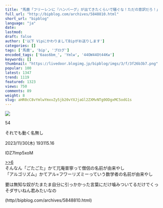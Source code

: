 ```yaml
---
title: "馬鹿「フリーレンに『ハンバーグ』が出てきたくらいで騒ぐな！ただの意訳だろ！」←こいつ馬鹿ですｗ "
full_url: "http://bipblog.com/archives/5848810.html"
short_url: "bipblog"
language: "ja"
date: 
lastmod: 
draft: false
author: ['以下 VipにかわりましてBipがお送りします']
categories: []
tags: ['馬鹿', 'bip', 'ブログ']
encoded_tags: ['6aas6bm_', 'Ymlw', '44OW44Ot44Kw']
keywords: []
thumbnail: "https://livedoor.blogimg.jp/bipblog/imgs/3/f/3f26b3b7.png"
popular: 100
latest: 1347
trend: 1119
featured: 1323
views: 750
comments: 89
weight: 8
slug: aHR0cC8vYmlwYmxvZy5jb20vYXJjaGl2ZXMvNTg0ODgxMC5odG1s
---
```


![](https://livedoor.blogimg.jp/bipblog/imgs/3/f/3f26b3b7.png)

<div><p class='ent_header' id='res_54'><p class='ent_num'>54</p> <p class='ent_name'>それでも動く名無し</p> <p class='ent_data'>2023/11/30(木) 193115.16</p> <p class='ent_id'>IDZ7Imp5xoM</p></p><p class='ent_body_p ent_kyocho_large '> <a href='#res_6'>>>6</a><br> そんなん「ごたごた」かて兀庵普寧って僧侶の名前が由来やし<br> 「アルゴリズム」かてアル=フワーリズミーっていう数学者の名前が由来やし</p> <p class='ent_body_p ent_kyocho_large'>要は無知な奴がたまたま自分に引っかかった言葉にだけ噛みついてるだけでくっそダサいねん君みたいなの </p></div>

(http//bipblog.com/archives/5848810.html)
